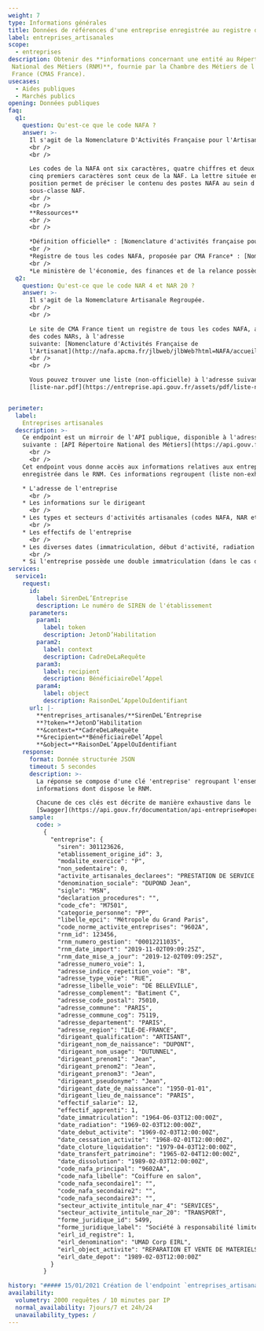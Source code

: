 ```yaml
---
weight: 7
type: Informations générales
title: Données de références d'une entreprise enregistrée au registre des artisans
label: entreprises_artisanales
scope:
  - entreprises
description: Obtenir des **informations concernant une entité au Répertoire
 National des Métiers (RNM)**, fournie par la Chambre des Métiers de l'Artisanat
 France (CMAS France).
usecases:
  - Aides publiques
  - Marchés publics
opening: Données publiques
faq:
  q1:
    question: Qu'est-ce que le code NAFA ?
    answer: >-
      Il s'agit de la Nomenclature D'Activités Française pour l'Artisanat.
      <br />
      <br />

      Les codes de la NAFA ont six caractères, quatre chiffres et deux lettres. Les
      cinq premiers caractères sont ceux de la NAF. La lettre située en sixième
      position permet de préciser le contenu des postes NAFA au sein d'une
      sous-classe NAF.
      <br />
      <br />
      **Ressources**
      <br />
      <br />

      *Définition officielle* : [Nomenclature d'activités française pour l'artisanat / NAFA](https://www.insee.fr/fr/metadonnees/definition/c1580)
      <br />
      *Registre de tous les codes NAFA, proposée par CMA France* : [Nomenclature d'Activités Française de l'Artisanat](http://nafa.apcma.fr/jlbweb/jlbWeb?html=NAFA/accueil)
      <br />
      *Le ministère de l'économie, des finances et de la relance possède une page dédiée à l'adresse suivante* : [LA NOMENCLATURE D'ACTIVITÉS FRANÇAISE DE L'ARTISANAT](https://www.entreprises.gouv.fr/fr/commerce-et-artisanat/la-nomenclature-d-activites-francaise-de-l-artisanat)
  q2:
    question: Qu'est-ce que le code NAR 4 et NAR 20 ?
    answer: >-
      Il s'agit de la Nomemclature Artisanale Regroupée.
      <br />
      <br />

      Le site de CMA France tient un registre de tous les codes NAFA, accompagné
      des codes NARs, à l'adresse
      suivante: [Nomenclature d'Activités Française de
      l'Artisanat](http://nafa.apcma.fr/jlbweb/jlbWeb?html=NAFA/accueil)
      <br />
      <br />

      Vous pouvez trouver une liste (non-officielle) à l'adresse suivante:
      [liste-nar.pdf](https://entreprise.api.gouv.fr/assets/pdf/liste-nar.pdf)


perimeter:
  label:
    Entreprises artisanales
  description: >-
    Ce endpoint est un mirroir de l'API publique, disponible à l'adresse
    suivante : [API Répertoire National des Métiers](https://api.gouv.fr/les-api/api_rnm)
      <br />
      <br />
    Cet endpoint vous donne accès aux informations relatives aux entreprises
    enregistrée dans le RNM. Ces informations regroupent (liste non-exhaustive)

    * L'adresse de l'entreprise
      <br />
    * Les informations sur le dirigeant
      <br />
    * Les types et secteurs d'activités artisanales (codes NAFA, NAR etc etc..)
      <br />
    * Les effectifs de l'entreprise
      <br />
    * Les diverses dates (immatriculation, début d'activité, radiation ...) liées à l'entreprise
      <br />
    * Si l'entreprise possède une double immatriculation (dans le cas d'une EIRL), les informations liées à cette immatriculation
services:
  service1:
    request:
      id:
        label: SirenDeL’Entreprise
        description: Le numéro de SIREN de l'établissement
      parameters:
        param1:
          label: token
          description: JetonD’Habilitation
        param2:
          label: context
          description: CadreDeLaRequête
        param3:
          label: recipient
          description: BénéficiaireDel’Appel
        param4:
          label: object
          description: RaisonDeL’AppelOuIdentifiant
      url: |-
        **entreprises_artisanales/**SirenDeL’Entreprise
        **?token=**JetonD’Habilitation
        **&context=**CadreDeLaRequête
        **&recipient=**BénéficiaireDel’Appel
        **&object=**RaisonDeL’AppelOuIdentifiant
    response:
      format: Donnée structurée JSON
      timeout: 5 secondes
      description: >-
        La réponse se compose d'une clé 'entreprise' regroupant l'ensemble des
        informations dont dispose le RNM.

        Chacune de ces clés est décrite de manière exhaustive dans le
        [Swagger](https://api.gouv.fr/documentation/api-entreprise#operations-Informations_g%C3%A9n%C3%A9rales-get_v2_entreprises_artisanales__siren_)
      sample:
        code: >
          {
            "entreprise": {
              "siren": 301123626,
              "etablissement_origine_id": 3,
              "modalite_exercice": "P",
              "non_sedentaire": 0,
              "activite_artisanales_declarees": "PRESTATION DE SERVICE COMMERCE",
              "denomination_sociale": "DUPOND Jean",
              "sigle": "MSN",
              "declaration_procedures": "",
              "code_cfe": "M7501",
              "categorie_personne": "PP",
              "libelle_epci": "Métropole du Grand Paris",
              "code_norme_activite_entreprises": "9602A",
              "rnm_id": 123456,
              "rnm_numero_gestion": "00012211035",
              "rnm_date_import": "2019-11-02T09:09:25Z",
              "rnm_date_mise_a_jour": "2019-12-02T09:09:25Z",
              "adresse_numero_voie": 1,
              "adresse_indice_repetition_voie": "B",
              "adresse_type_voie": "RUE",
              "adresse_libelle_voie": "DE BELLEVILLE",
              "adresse_complement": "Batiment C",
              "adresse_code_postal": 75010,
              "adresse_commune": "PARIS",
              "adresse_commune_cog": 75119,
              "adresse_departement": "PARIS",
              "adresse_region": "ILE-DE-FRANCE",
              "dirigeant_qualification": "ARTISANT",
              "dirigeant_nom_de_naissance": "DUPONT",
              "dirigeant_nom_usage": "DUTUNNEL",
              "dirigeant_prenom1": "Jean",
              "dirigeant_prenom2": "Jean",
              "dirigeant_prenom3": "Jean",
              "dirigeant_pseudonyme": "Jean",
              "dirigeant_date_de_naissance": "1950-01-01",
              "dirigeant_lieu_de_naissance": "PARIS",
              "effectif_salarie": 12,
              "effectif_apprenti": 1,
              "date_immatriculation": "1964-06-03T12:00:00Z",
              "date_radiation": "1969-02-03T12:00:00Z",
              "date_debut_activite": "1969-02-03T12:00:00Z",
              "date_cessation_activite": "1968-02-01T12:00:00Z",
              "date_cloture_liquidation": "1979-04-03T12:00:00Z",
              "date_transfert_patrimoine": "1965-02-04T12:00:00Z",
              "date_dissolution": "1989-02-03T12:00:00Z",
              "code_nafa_principal": "9602AA",
              "code_nafa_libelle": "Coiffure en salon",
              "code_nafa_secondaire1": "",
              "code_nafa_secondaire2": "",
              "code_nafa_secondaire3": "",
              "secteur_activite_intitule_nar_4": "SERVICES",
              "secteur_activite_intitule_nar_20": "TRANSPORT",
              "forme_juridique_id": 5499,
              "forme_juridique_label": "Société à responsabilité limitée (sans autre indication)",
              "eirl_id_registre": 1,
              "eirl_denomination": "UMAD Corp EIRL",
              "eirl_object_activite": "REPARATION ET VENTE DE MATERIELS INFORMATIQUES FORMATION AUDIT ET ASSISTANCE INFORMATIQUE",
              "eirl_date_depot": "1989-02-03T12:00:00Z"
            }
          }

history: "##### 15/01/2021 Création de l'endpoint `entreprises_artisanales`"
availability:
  volumetry: 2000 requêtes / 10 minutes par IP
  normal_availability: 7jours/7 et 24h/24
  unavailability_types: /
---
```

